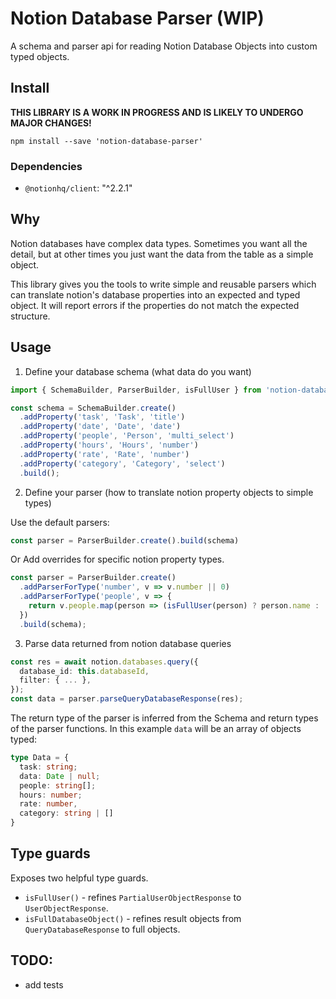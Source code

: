 # Notion Database Parser (WIP)

A schema and parser api for reading Notion Database Objects into custom typed objects.

## Install

**THIS LIBRARY IS A WORK IN PROGRESS AND IS LIKELY TO UNDERGO MAJOR CHANGES!**

```shell
npm install --save 'notion-database-parser'
```

### Dependencies

* `@notionhq/client`: "^2.2.1"

## Why

Notion databases have complex data types. Sometimes you want all the detail,
but at other times you just want the data from the table as a simple object.

This library gives you the tools to write simple and reusable parsers which
can translate notion's database properties into an expected and typed object.
It will report errors if the properties do not match the expected structure.

## Usage

1. Define your database schema (what data do you want)

```ts
import { SchemaBuilder, ParserBuilder, isFullUser } from 'notion-database-parser';

const schema = SchemaBuilder.create()
  .addProperty('task', 'Task', 'title')
  .addProperty('date', 'Date', 'date')
  .addProperty('people', 'Person', 'multi_select')
  .addProperty('hours', 'Hours', 'number')
  .addProperty('rate', 'Rate', 'number')
  .addProperty('category', 'Category', 'select')
  .build();
```

2. Define your parser (how to translate notion property objects to simple types)

Use the default parsers:

```ts
const parser = ParserBuilder.create().build(schema)
```

Or Add overrides for specific notion property types.

```ts
const parser = ParserBuilder.create()
  .addParserForType('number', v => v.number || 0)
  .addParserForType('people', v => {
    return v.people.map(person => (isFullUser(person) ? person.name : ''));
  })
  .build(schema);
```

3. Parse data returned from notion database queries

```ts
const res = await notion.databases.query({
  database_id: this.databaseId,
  filter: { ... },
});
const data = parser.parseQueryDatabaseResponse(res);
```
The return type of the parser is inferred from the Schema and return types of the parser functions.
In this example `data` will be an array of objects typed:
```ts
type Data = {
  task: string;
  data: Date | null;
  people: string[];
  hours: number;
  rate: number,
  category: string | []
}
```

## Type guards

Exposes two helpful type guards.

* `isFullUser()` - refines `PartialUserObjectResponse` to `UserObjectResponse`.
* `isFullDatabaseObject()` - refines result objects from `QueryDatabaseResponse` to full objects.

## TODO:

- add tests
